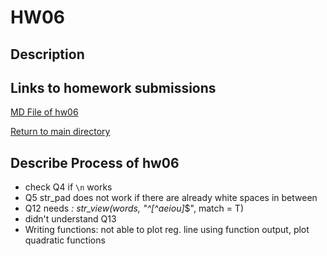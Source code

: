 # HW06

## Description



## Links to homework submissions

[MD File of hw06]()

[Return to main directory](https://github.com/qiaoyuet/STAT545-hw-Tang-Qiaoyue)

## Describe Process of hw06

- check Q4 if `\n` works
- Q5 str_pad does not work if there are already white spaces in between
- Q12 needs *: str_view(words, "^[^aeiou]*$", match = T)
- didn't understand Q13
- Writing functions: not able to plot reg. line using function output, plot quadratic functions